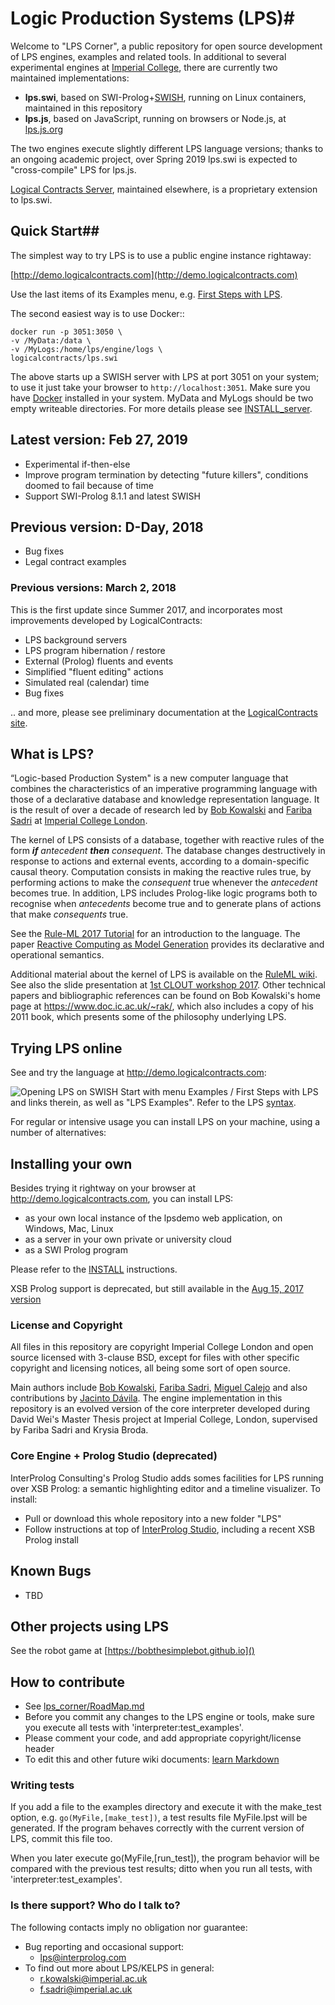 # Logic Production Systems (LPS)#
Welcome to "LPS Corner", a public repository for open source development of LPS engines, examples and related tools. In additional to several experimental engines at [Imperial College](http://lps.doc.ic.ac.uk), there are currently two maintained implementations:

* **lps.swi**, based on SWI-Prolog+[SWISH](https://swish.swi-prolog.org), running on Linux containers, maintained in this repository
* **lps.js**, based on JavaScript, running on browsers or Node.js, at [lps.js.org](https://lps.js.org)

The two engines execute slightly different LPS language versions; thanks to an ongoing academic project, over Spring 2019 lps.swi is expected to "cross-compile" LPS for lps.js.

[Logical Contracts Server](http://logicalcontracts.com/server/), maintained elsewhere, is a proprietary extension to lps.swi.

## Quick Start##
The simplest way to try LPS is to use a public engine instance rightaway:

[http://demo.logicalcontracts.com](http://demo.logicalcontracts.com)

Use the last items of its Examples menu, e.g. [First Steps with LPS](http://demo.logicalcontracts.com/example/FirstStepswithLPS.swinb). 

The second easiest way is to use Docker::

    docker run -p 3051:3050 \
    -v /MyData:/data \
    -v /MyLogs:/home/lps/engine/logs \
    logicalcontracts/lps.swi
    
The above starts up a SWISH server with LPS at port 3051 on your system; to use it just take your browser to ```http://localhost:3051```. Make sure you have [Docker](https://docs.docker.com/install/) installed in your system. MyData and MyLogs should be two empty writeable directories. 
For more details please see [INSTALL_server](https://bitbucket.org/lpsmasters/lps_corner/src/master/swish/INSTALL_server.md).


## Latest version: Feb 27, 2019 ##
* Experimental if-then-else
* Improve program termination by detecting "future killers", conditions doomed to fail because of time
* Support SWI-Prolog 8.1.1 and latest SWISH

## Previous version: D-Day, 2018 ##
* Bug fixes
* Legal contract examples

### Previous versions: March 2, 2018 ###
This is the first update since Summer 2017, and incorporates most improvements developed by LogicalContracts:

* LPS background servers
* LPS program hibernation / restore
* External (Prolog) fluents and events
* Simplified "fluent editing" actions
* Simulated real (calendar) time
* Bug fixes

.. and more, please see preliminary documentation at the [LogicalContracts site](http://logicalcontracts.com/server/).

## What is LPS? ##

“Logic-based Production System" is a new computer language that combines the characteristics of an imperative programming language with those of a declarative database and knowledge representation language. It is the result of over a decade of research led by [Bob Kowalski](https://www.doc.ic.ac.uk/~rak/) and [Fariba Sadri](https://www.doc.ic.ac.uk/~fs/) at [Imperial College London](http://lps.doc.ic.ac.uk). 

The kernel of LPS consists of a database, together with reactive rules of the form ***if*** *antecedent* ***then*** *consequent*. The database changes destructively in response to actions and external events, according to a domain-specific causal theory. Computation consists in making the reactive rules true, by performing actions to make the *consequent* true whenever the *antecedent* becomes true. In addition, LPS includes Prolog-like logic programs both to recognise when *antecedents* become true and to generate plans of actions that make *consequents* true.

See the [Rule-ML 2017 Tutorial](https://bitbucket.org/lpsmasters/lps_corner/src/master/doc/RuleML_2017/) for an introduction to the language. The paper [Reactive Computing as Model Generation](http://www.doc.ic.ac.uk/%7Erak/papers/LPS%20revision.pdf) provides its declarative and operational semantics. 

Additional material about the kernel of LPS is available on the [RuleML wiki](http://wiki.ruleml.org/index.php/KELPS). See also the slide presentation at [1st CLOUT workshop 2017](https://bitbucket.org/lpsmasters/lps_corner/raw/930d3e0b15e8477ff941ddc0ca7843083fba207e/doc/CLOUT_workshop_21Jan2017.pptx). Other technical papers and bibliographic references can be found on Bob Kowalski's home page at <https://www.doc.ic.ac.uk/~rak/>, which also includes a copy of his 2011 book, which presents some of the philosophy underlying LPS.

## Trying LPS online ##
See and try the language at <http://demo.logicalcontracts.com>: 

![Opening LPS on SWISH](https://bitbucket.org/repo/z4LaLk/images/1779163991-Opening_lpsdemo.png)
Start with menu Examples / First Steps with LPS and links therein, as well as "LPS Examples". Refer to the LPS [syntax](https://bitbucket.org/lpsmasters/lps_corner/wiki/Syntax).

For regular or intensive usage you can install LPS on your machine, using a number of alternatives:

## Installing your own ##

Besides trying it rightway on your browser at <http://demo.logicalcontracts.com>, you can install LPS:

* as your own local instance of the lpsdemo web application, on Windows, Mac, Linux
* as a server in your own private or university cloud
* as a SWI Prolog program

Please refer to the [INSTALL](https://bitbucket.org/lpsmasters/lps_corner/src/HEAD/INSTALL.md) instructions.

XSB Prolog support is deprecated, but still available in the [Aug 15, 2017 version](https://bitbucket.org/lpsmasters/lps_corner/commits/be54e22ffd3fdb5fc80e57dd3c4fe4f3672e415a)

### License and Copyright ###
All files in this repository are copyright Imperial College London and open source licensed with 3-clause BSD, except for files with other specific copyright and licensing notices, all being some sort of open source. 

Main authors include [Bob Kowalski](https://www.doc.ic.ac.uk/~rak/), [Fariba Sadri](https://www.doc.ic.ac.uk/~fs/), [Miguel Calejo](http://calejo.com) and also contributions by [Jacinto Dávila](http://webdelprofesor.ula.ve/ingenieria/jacinto). The engine implementation in this repository is an evolved version of the core interpreter developed during David Wei's Master Thesis project at Imperial College, London, supervised by Fariba Sadri and Krysia Broda. 


### Core Engine + Prolog Studio (deprecated) ###
InterProlog Consulting's Prolog Studio adds somes facilities for LPS running over XSB Prolog: a semantic highlighting editor and a timeline visualizer. 
To install:

* Pull or download this whole repository into a new folder "LPS"
* Follow instructions at top of [InterProlog Studio](http://interprolog.com/wiki/index.php?title=Studio_Download_and_installation), including a recent XSB Prolog install

## Known Bugs

* TBD

## Other projects using LPS ##
See the robot game at [https://bobthesimplebot.github.io]()

## How to contribute ##
* See [lps_corner/RoadMap.md](https://bitbucket.org/lpsmasters/lps_corner/src/HEAD/RoadMap.md) 
* Before you commit any changes to the LPS engine or tools, make sure you execute all tests with 'interpreter:test_examples'.
* Please comment your code, and add appropriate copyright/license header
* To edit this and other future wiki documents: [learn Markdown](https://bitbucket.org/tutorials/markdowndemo)

### Writing tests ###
If you add a file to the examples directory and execute it with the make_test option, e.g. ```go(MyFile,[make_test])```, a test results file MyFile.lpst will be generated. If the program behaves correctly with the current version of LPS, commit this file too. 

When you later execute go(MyFile,[run_test]), the program behavior will be compared with the previous test results; ditto when you run all tests, with 'interpreter:test_examples'.

### Is there support? Who do I talk to? ###
The following contacts imply no obligation nor guarantee:

* Bug reporting and occasional support: 
	* lps@interprolog.com
* To find out more about LPS/KELPS in general: 
	* r.kowalski@imperial.ac.uk
	* f.sadri@imperial.ac.uk